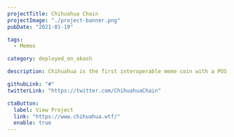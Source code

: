 ```yaml
---
projectTitle: Chihuahua Chain
projectImage: "./project-banner.png"
pubDate: "2021-01-19"

tags:
  - Memes

category: deployed_on_akash

description: Chihuahua is the first interoperable meme coin with a POS blockchain, making it one of the most utilized chains in the Cosmos ecosystem Chihuahua hosts their homepage on Akash.

githubLink: "#"
twitterLink: "https://twitter.com/ChihuahuaChain"

ctaButton:
  label: View Project
  link: "https://www.chihuahua.wtf/"
  enable: true
---
```

